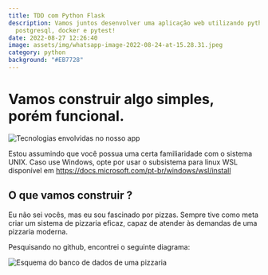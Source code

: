 ```yaml
---
title: TDD com Python Flask
description: Vamos juntos desenvolver uma aplicação web utilizando python,
  postgresql, docker e pytest!
date: 2022-08-27 12:26:40
image: assets/img/whatsapp-image-2022-08-24-at-15.28.31.jpeg
category: python
background: "#EB7728"
---
```

# Vamos construir algo simples, porém funcional.

![Tecnologias envolvidas no nosso app](assets/img/whatsapp-image-2022-08-24-at-15.28.31.jpeg "Tecnologias envolvidas em nosso app")

Estou assumindo que você possua uma certa familiaridade com o sistema UNIX. Caso use Windows, opte por usar o subsistema para linux WSL disponível em <https://docs.microsoft.com/pt-br/windows/wsl/install>

## O que vamos construir ?

Eu não sei vocês, mas eu sou fascinado por pizzas. Sempre tive como meta criar um sistema de pizzaria eficaz, capaz de atender às demandas de uma pizzaria moderna.

Pesquisando no github, encontrei o seguinte diagrama:

![Esquema do banco de dados de uma pizzaria](assets/img/pizzadb-schema-2.png "Esquema do banco de dados de uma pizzaria")